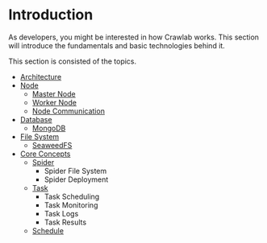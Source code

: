# Introduction

As developers, you might be interested in how Crawlab works. This section will introduce the fundamentals and basic
technologies behind it.

This section is consisted of the topics.

- [Architecture](architecture)
- [Node](node)
  - [Master Node](node/master-node.md)
  - [Worker Node](node/worker-node.md)
  - [Node Communication](node/node-communication.md)
- [Database](database)
  - [MongoDB](database/mongodb.md)
- [File System](filesystem)
  - [SeaweedFS](filesystem/seaweedfs.md)
- [Core Concepts](core-modules)
  - [Spider](core-modules/spider)
    - Spider File System
    - Spider Deployment
  - [Task](core-modules/task)
    - Task Scheduling
    - Task Monitoring
    - Task Logs
    - Task Results
  - [Schedule](core-modules/schedule)
